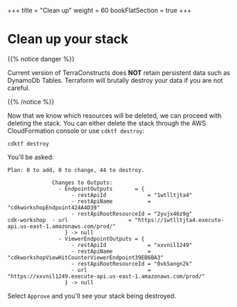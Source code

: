 +++
title = "Clean up"
weight = 60
bookFlatSection = true
+++

# Clean up your stack

{{% notice danger %}}

Current version of TerraConstructs does **NOT** retain persistent data such as DynamoDb Tables.
Terraform will brutally destroy your data if you are not careful.

{{% /notice %}}

<!--
When destroying a stack, resources may be deleted, retained, or snapshotted according to their deletion policy.
By default, most resources will get deleted upon stack deletion, however that's not the case for all resources.
The DynamoDB table will be retained by default. If you don't want to retain this table, we can set this in CDK
code by using `RemovalPolicy`:


## Set the DynamoDB table to be deleted upon stack deletion

Edit `hitcounter.ts` and add the `removalPolicy` prop to the table

{{<highlight ts "hl_lines=25-26">}}
import * as cdk from 'aws-cdk-lib';
import * as lambda from 'aws-cdk-lib/aws-lambda';
import * as dynamodb from 'aws-cdk-lib/aws-dynamodb';
import { Construct } from 'constructs';

export interface HitCounterProps {
  /** the function for which we want to count url hits **/
  downstream: lambda.IFunction;
}

export class HitCounter extends Construct {
  /** allows accessing the counter function */
  public readonly handler: lambda.Function;

  /** the hit counter table */
  public readonly table: dynamodb.Table;

  constructor(scope: Construct, id: string, props: HitCounterProps) {
    super(scope, id);

    const table = new dynamodb.Table(this, "Hits", {
      partitionKey: {
        name: "path",
        type: dynamodb.AttributeType.STRING
      },
      removalPolicy: cdk.RemovalPolicy.DESTROY
    });
    this.table = table;

    this.handler = new lambda.Function(this, 'HitCounterHandler', {
      runtime: lambda.Runtime.NODEJS_14_X,
      handler: 'hitcounter.handler',
      code: lambda.Code.fromAsset('lambda'),
      environment: {
        DOWNSTREAM_FUNCTION_NAME: props.downstream.functionName,
        HITS_TABLE_NAME: table.tableName
      }
    });

    // grant the lambda role read/write permissions to our table
    table.grantReadWriteData(this.handler);

    // grant the lambda role invoke permissions to the downstream function
    props.downstream.grantInvoke(this.handler);
  }
}
{{</highlight>}}

Since we made a change in the construct file, we need to redeploy the stack to put the changes into effect. Use `cdk deploy`:

```
cdktf deploy
```

Additionally, the Lambda function created will generate CloudWatch logs that are
permanently retained. These will not be tracked by CloudFormation since they are
not part of the stack, so the logs will still persist. You will have to manually
delete these in the console if desired.
-->

<!-- NOTE: API Gateway Account settings will not be removed ... -->

Now that we know which resources will be deleted, we can proceed with deleting the
stack. You can either delete the stack through the AWS CloudFormation console or use
`cdktf destroy`:

```
cdktf destroy
```

You'll be asked:

```
Plan: 0 to add, 0 to change, 44 to destroy.

              Changes to Outputs:
                - EndpointOutputs       = {
                    - restApiId             = "1wtlltjta4"
                    - restApiName           = "cdkworkshopEndpoint424A4D39"
                    - restApiRootResourceId = "2yujx46z9g"
cdk-workshop  - url                   = "https://1wtlltjta4.execute-api.us-east-1.amazonaws.com/prod/"
                  } -> null
                - ViewerEndpointOutputs = {
                    - restApiId             = "xxvnil1249"
                    - restApiName           = "cdkworkshopViewHitCounterViewerEndpoint39EB6BA3"
                    - restApiRootResourceId = "0vk5angn2k"
                    - url                   = "https://xxvnil1249.execute-api.us-east-1.amazonaws.com/prod/"
                  } -> null
```

Select `Approve` and you'll see your stack being destroyed.
